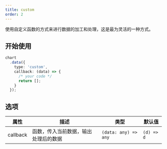 ```yaml
---
title: custom
order: 2
---
```


使用自定义函数的方式来进行数据的加工和处理，这是最为灵活的一种方式。

## 开始使用

```ts
chart
  .data({
    type: 'custom',
    callback: (data) => {
      /* your code */
      return [];
    }
  });
```

## 选项

| 属性 | 描述 | 类型 | 默认值|
| -------------| ----------------------------------------------------------- | -----------------------------| --------------------|
| callback     |  函数，传入当前数据，输出处理后的数据                             | `(data: any) => any`         | `(d) => d`          |
